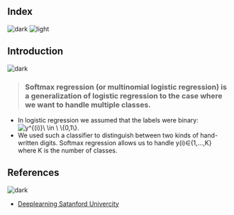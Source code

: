 ## Index
![dark](https://user-images.githubusercontent.com/12748752/141935752-90492d2e-7904-4f9f-a5a1-c4e59ddc3a33.png)
![light](https://user-images.githubusercontent.com/12748752/141935760-406edb8f-cb9b-4e30-9b69-9153b52c28b4.png)

## Introduction
![dark](https://user-images.githubusercontent.com/12748752/141935752-90492d2e-7904-4f9f-a5a1-c4e59ddc3a33.png)
> ### Softmax regression (or multinomial logistic regression) is a generalization of logistic regression to the case where we want to handle multiple classes.
* In logistic regression we assumed that the labels were binary: <img src="https://latex.codecogs.com/svg.image?y^{(i)}\&space;\in&space;\&space;\{0,1\}" title="y^{(i)}\ \in \ \{0,1\}" />. 
* We used such a classifier to distinguish between two kinds of hand-written digits. Softmax regression allows us to handle y(i)∈{1,…,K} where K is the number of classes.
















## References
![dark](https://user-images.githubusercontent.com/12748752/141935752-90492d2e-7904-4f9f-a5a1-c4e59ddc3a33.png)
* [Deeplearning Satanford Univercity](http://deeplearning.stanford.edu/tutorial/supervised/SoftmaxRegression/)
